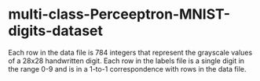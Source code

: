 # multi-class-Perceeptron-MNIST-digits-dataset
Each row in the data file is 784 integers that represent the grayscale values of a 28x28 handwritten digit. Each row in the labels file is a single digit in the range 0-9 and is in a 1-to-1 correspondence with rows in the data file.
